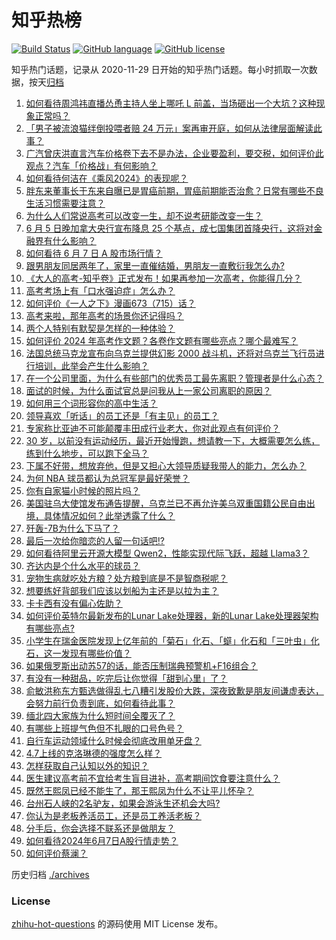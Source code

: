 # 知乎热榜
[![Build Status](https://github.com/ToWeLong/zhihu-hot-questions/workflows/CI/badge.svg)](https://github.com/ToWeLong/zhihu-hot-questions/actions)
[![GitHub language](https://img.shields.io/badge/language-golang-orange.svg)](https://golang.org/)
[![GitHub license](https://img.shields.io/github/license/ToWeLong/zhihu-hot-questions)](https://github.com/ToWeLong/zhihu-hot-questions/blob/main/LICENSE)

知乎热门话题，记录从 2020-11-29 日开始的知乎热门话题。每小时抓取一次数据，按天[归档](./archives)

<!-- BEGIN -->

1. [如何看待周鸿祎直播怂恿主持人坐上哪吒 L 前盖，当场砸出一个大坑？这种现象正常吗？](https://www.zhihu.com/question/658261010)
1. [「男子被流浪猫绊倒投喂者赔 24 万元」案再审开庭，如何从法律层面解读此事？](https://www.zhihu.com/question/658149383)
1. [广汽曾庆洪直言汽车价格卷下去不是办法，企业要盈利，要交税，如何评价此观点？汽车「价格战」有何影响？](https://www.zhihu.com/question/658246326)
1. [如何看待何洁在《乘风2024》的表现呢？](https://www.zhihu.com/question/654672519)
1. [胖东来董事长于东来自曝已是胃癌前期，胃癌前期能否治愈？日常有哪些不良生活习惯需要注意？](https://www.zhihu.com/question/658244440)
1. [为什么人们常说高考可以改变一生，却不说考研能改变一生？](https://www.zhihu.com/question/658088765)
1. [6 月 5 日晚加拿大央行宣布降息 25 个基点，成七国集团首降央行，这将对金融界有什么影响？](https://www.zhihu.com/question/658198569)
1. [如何看待 6 月 7 日 A 股市场行情？](https://www.zhihu.com/question/658296173)
1. [跟男朋友同居两年了，家里一直催结婚，男朋友一直敷衍我怎么办?](https://www.zhihu.com/question/658210229)
1. [《大人的高考-知乎卷》正式发布！如果再参加一次高考，你能得几分？](https://www.zhihu.com/question/658295422)
1. [高考考场上有「口水强迫症」怎么办？](https://www.zhihu.com/question/658132675)
1. [如何评价《一人之下》漫画673（715）话？](https://www.zhihu.com/question/658269648)
1. [高考来啦，那年高考的场景你还记得吗？](https://www.zhihu.com/question/657965662)
1. [两个人特别有默契是怎样的一种体验？](https://www.zhihu.com/question/30041215)
1. [如何评价 2024 年高考作文题？各卷作文题有哪些亮点？哪个最难写？](https://www.zhihu.com/question/658302586)
1. [法国总统马克龙宣布向乌克兰提供幻影 2000 战斗机，还将对乌克兰飞行员进行培训，此举会产生什么影响？](https://www.zhihu.com/question/658301508)
1. [在一个公司里面，为什么有些部门的优秀员工最先离职？管理者是什么心态？](https://www.zhihu.com/question/657333356)
1. [面试的时候，为什么面试官总是问我从上一家公司离职的原因？](https://www.zhihu.com/question/657945120)
1. [如何用三个词形容你的高中生活？](https://www.zhihu.com/question/658013721)
1. [领导喜欢「听话」的员工还是「有主见」的员工？](https://www.zhihu.com/question/658012468)
1. [专家称比亚迪不可能颠覆丰田成行业老大，你对此观点有何评价？](https://www.zhihu.com/question/658067019)
1. [30 岁，以前没有运动经历，最近开始慢跑，想请教一下，大概需要怎么练，练到什么地步，可以跑下全马？](https://www.zhihu.com/question/657743069)
1. [下属不好带，想放弃他，但是又担心大领导质疑我带人的能力，怎么办？](https://www.zhihu.com/question/656142359)
1. [为何 NBA 球员都认为总冠军是最好荣誉？](https://www.zhihu.com/question/459816879)
1. [你有自家猫小时候的照片吗？](https://www.zhihu.com/question/652622050)
1. [美国驻乌大使馆发布通告提醒，乌克兰已不再允许美乌双重国籍公民自由出境，具体情况如何？此举透露了什么？](https://www.zhihu.com/question/658134923)
1. [歼轰-7B为什么下马了？](https://www.zhihu.com/question/575713361)
1. [最后一次给你暗恋的人留一句话吧!?](https://www.zhihu.com/question/655177155)
1. [如何看待阿里云开源大模型 Qwen2，性能实现代际飞跃，超越 Llama3？](https://www.zhihu.com/question/658307301)
1. [齐达内是个什么水平的球员？](https://www.zhihu.com/question/477732106)
1. [宠物生病就吃处方粮？处方粮到底是不是智商税呢？](https://www.zhihu.com/question/655479024)
1. [想要练好背部我们应该以划船为主还是以拉为主？](https://www.zhihu.com/question/657167228)
1. [卡卡西有没有偏心佐助？](https://www.zhihu.com/question/314577546)
1. [如何评价英特尔最新发布的Lunar Lake处理器，新的Lunar Lake处理器架构有哪些亮点?](https://www.zhihu.com/question/658124769)
1. [小学生在瑞金医院发现上亿年前的「菊石」化石、「䗴」化石和「三叶虫」化石，这一发现有哪些价值？](https://www.zhihu.com/question/658200447)
1. [如果俄罗斯出动苏57的话，能否压制瑞典预警机+F16组合？](https://www.zhihu.com/question/658145873)
1. [有没有一种甜品，吃完后让你觉得「甜到心里」了？](https://www.zhihu.com/question/657329982)
1. [俞敏洪称东方甄选做得乱七八糟引发股价大跌，深夜致歉是朋友间谦虚表达，会努力前行负责到底，如何看待此事？](https://www.zhihu.com/question/658297223)
1. [缅北四大家族为什么短时间全覆灭了？](https://www.zhihu.com/question/642110371)
1. [有哪些上班提气色但不扎眼的口号色号？](https://www.zhihu.com/question/656288001)
1. [自行车运动领域什么时候会彻底改用单牙盘？](https://www.zhihu.com/question/655978560)
1. [4.7上线的克洛琳德的强度怎么样？](https://www.zhihu.com/question/658127219)
1. [怎样获取自己认知以外的知识？](https://www.zhihu.com/question/657652592)
1. [医生建议高考前不宜给考生盲目进补，高考期间饮食要注意什么？](https://www.zhihu.com/question/658204623)
1. [既然王熙凤已经不能生了，那王熙凤为什么不让平儿怀孕？](https://www.zhihu.com/question/268064229)
1. [台州石人峡的2名驴友，如果会游泳生还机会大吗?](https://www.zhihu.com/question/658171841)
1. [你认为是老板养活员工，还是员工养活老板？](https://www.zhihu.com/question/658245972)
1. [分手后，你会选择不联系还是做朋友？](https://www.zhihu.com/question/652415765)
1. [如何看待2024年6月7日A股行情走势？](https://www.zhihu.com/question/658200892)
1. [如何评价蔡澜？](https://www.zhihu.com/question/22595871)

<!-- END -->

历史归档 [./archives](./archives)


### License
[zhihu-hot-questions](https://github.com/towelong/zhihu-hot-questions) 的源码使用 MIT License 发布。